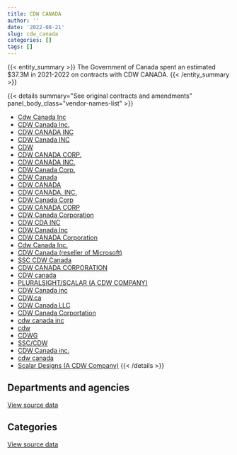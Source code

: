 ```yaml
---
title: CDW CANADA
author: ''
date: '2022-08-21'
slug: cdw_canada
categories: []
tags: []
---
```


<script src="/rmarkdown-libs/htmlwidgets/htmlwidgets.js"></script>
<link href="/rmarkdown-libs/datatables-css/datatables-crosstalk.css" rel="stylesheet" />
<script src="/rmarkdown-libs/datatables-binding/datatables.js"></script>
<script src="/rmarkdown-libs/jquery/jquery-3.6.0.min.js"></script>
<link href="/rmarkdown-libs/dt-core-bootstrap/css/dataTables.bootstrap.min.css" rel="stylesheet" />
<link href="/rmarkdown-libs/dt-core-bootstrap/css/dataTables.bootstrap.extra.css" rel="stylesheet" />
<script src="/rmarkdown-libs/dt-core-bootstrap/js/jquery.dataTables.min.js"></script>
<script src="/rmarkdown-libs/dt-core-bootstrap/js/dataTables.bootstrap.min.js"></script>
<link href="/rmarkdown-libs/crosstalk/css/crosstalk.min.css" rel="stylesheet" />
<script src="/rmarkdown-libs/crosstalk/js/crosstalk.min.js"></script>
<script src="/rmarkdown-libs/htmlwidgets/htmlwidgets.js"></script>
<link href="/rmarkdown-libs/datatables-css/datatables-crosstalk.css" rel="stylesheet" />
<script src="/rmarkdown-libs/datatables-binding/datatables.js"></script>
<script src="/rmarkdown-libs/jquery/jquery-3.6.0.min.js"></script>
<link href="/rmarkdown-libs/dt-core-bootstrap/css/dataTables.bootstrap.min.css" rel="stylesheet" />
<link href="/rmarkdown-libs/dt-core-bootstrap/css/dataTables.bootstrap.extra.css" rel="stylesheet" />
<script src="/rmarkdown-libs/dt-core-bootstrap/js/jquery.dataTables.min.js"></script>
<script src="/rmarkdown-libs/dt-core-bootstrap/js/dataTables.bootstrap.min.js"></script>
<link href="/rmarkdown-libs/crosstalk/css/crosstalk.min.css" rel="stylesheet" />
<script src="/rmarkdown-libs/crosstalk/js/crosstalk.min.js"></script>

{{< entity_summary >}}
The Government of Canada spent an estimated \$37.3M in 2021-2022 on contracts with CDW CANADA.
{{< /entity_summary >}}

{{< details summary="See original contracts and amendments" panel_body_class="vendor-names-list" >}}
- [Cdw Canada Inc](https://search.open.canada.ca/en/ct/?sort=contract_value_f%20desc&page=1&search_text=%22Cdw%20Canada%20Inc%22)
- [CDW Canada Inc.](https://search.open.canada.ca/en/ct/?sort=contract_value_f%20desc&page=1&search_text=%22CDW%20Canada%20Inc.%22)
- [CDW CANADA INC](https://search.open.canada.ca/en/ct/?sort=contract_value_f%20desc&page=1&search_text=%22CDW%20CANADA%20INC%22)
- [CDW Canada INC](https://search.open.canada.ca/en/ct/?sort=contract_value_f%20desc&page=1&search_text=%22CDW%20Canada%20INC%22)
- [CDW](https://search.open.canada.ca/en/ct/?sort=contract_value_f%20desc&page=1&search_text=%22CDW%22)
- [CDW CANADA CORP.](https://search.open.canada.ca/en/ct/?sort=contract_value_f%20desc&page=1&search_text=%22CDW%20CANADA%20CORP.%22)
- [CDW CANADA INC.](https://search.open.canada.ca/en/ct/?sort=contract_value_f%20desc&page=1&search_text=%22CDW%20CANADA%20INC.%22)
- [CDW Canada Corp.](https://search.open.canada.ca/en/ct/?sort=contract_value_f%20desc&page=1&search_text=%22CDW%20Canada%20Corp.%22)
- [CDW Canada](https://search.open.canada.ca/en/ct/?sort=contract_value_f%20desc&page=1&search_text=%22CDW%20Canada%22)
- [CDW CANADA](https://search.open.canada.ca/en/ct/?sort=contract_value_f%20desc&page=1&search_text=%22CDW%20CANADA%22)
- [CDW CANADA, INC.](https://search.open.canada.ca/en/ct/?sort=contract_value_f%20desc&page=1&search_text=%22CDW%20CANADA%2c%20INC.%22)
- [CDW Canada Corp](https://search.open.canada.ca/en/ct/?sort=contract_value_f%20desc&page=1&search_text=%22CDW%20Canada%20Corp%22)
- [CDW CANADA CORP](https://search.open.canada.ca/en/ct/?sort=contract_value_f%20desc&page=1&search_text=%22CDW%20CANADA%20CORP%22)
- [CDW Canada Corporation](https://search.open.canada.ca/en/ct/?sort=contract_value_f%20desc&page=1&search_text=%22CDW%20Canada%20Corporation%22)
- [CDW CDA INC](https://search.open.canada.ca/en/ct/?sort=contract_value_f%20desc&page=1&search_text=%22CDW%20CDA%20INC%22)
- [CDW Canada Inc](https://search.open.canada.ca/en/ct/?sort=contract_value_f%20desc&page=1&search_text=%22CDW%20Canada%20Inc%22)
- [CDW CANADA Corporation](https://search.open.canada.ca/en/ct/?sort=contract_value_f%20desc&page=1&search_text=%22CDW%20CANADA%20Corporation%22)
- [Cdw Canada Inc.](https://search.open.canada.ca/en/ct/?sort=contract_value_f%20desc&page=1&search_text=%22Cdw%20Canada%20Inc.%22)
- [CDW Canada (reseller of Microsoft)](https://search.open.canada.ca/en/ct/?sort=contract_value_f%20desc&page=1&search_text=%22CDW%20Canada%20%28reseller%20of%20Microsoft%29%22)
- [SSC CDW Canada](https://search.open.canada.ca/en/ct/?sort=contract_value_f%20desc&page=1&search_text=%22SSC%20CDW%20Canada%22)
- [CDW CANADA CORPORATION](https://search.open.canada.ca/en/ct/?sort=contract_value_f%20desc&page=1&search_text=%22CDW%20CANADA%20CORPORATION%22)
- [CDW canada](https://search.open.canada.ca/en/ct/?sort=contract_value_f%20desc&page=1&search_text=%22CDW%20canada%22)
- [PLURALSIGHT/SCALAR (A CDW COMPANY)](https://search.open.canada.ca/en/ct/?sort=contract_value_f%20desc&page=1&search_text=%22PLURALSIGHT%2fSCALAR%20%28A%20CDW%20COMPANY%29%22)
- [CDW Canada inc](https://search.open.canada.ca/en/ct/?sort=contract_value_f%20desc&page=1&search_text=%22CDW%20Canada%20inc%22)
- [CDW.ca](https://search.open.canada.ca/en/ct/?sort=contract_value_f%20desc&page=1&search_text=%22CDW.ca%22)
- [CDW Canada LLC](https://search.open.canada.ca/en/ct/?sort=contract_value_f%20desc&page=1&search_text=%22CDW%20Canada%20LLC%22)
- [CDW Canada Corportation](https://search.open.canada.ca/en/ct/?sort=contract_value_f%20desc&page=1&search_text=%22CDW%20Canada%20Corportation%22)
- [cdw canada inc](https://search.open.canada.ca/en/ct/?sort=contract_value_f%20desc&page=1&search_text=%22cdw%20canada%20inc%22)
- [cdw](https://search.open.canada.ca/en/ct/?sort=contract_value_f%20desc&page=1&search_text=%22cdw%22)
- [CDWG](https://search.open.canada.ca/en/ct/?sort=contract_value_f%20desc&page=1&search_text=%22CDWG%22)
- [SSC/CDW](https://search.open.canada.ca/en/ct/?sort=contract_value_f%20desc&page=1&search_text=%22SSC%2fCDW%22)
- [CDW Canada inc.](https://search.open.canada.ca/en/ct/?sort=contract_value_f%20desc&page=1&search_text=%22CDW%20Canada%20inc.%22)
- [cdw canada](https://search.open.canada.ca/en/ct/?sort=contract_value_f%20desc&page=1&search_text=%22cdw%20canada%22)
- [Scalar Designs (A CDW Company)](https://search.open.canada.ca/en/ct/?sort=contract_value_f%20desc&page=1&search_text=%22Scalar%20Designs%20%28A%20CDW%20Company%29%22)
{{< /details >}}

## Departments and agencies

<div id="htmlwidget-1" style="width:100%;height:auto;" class="datatables html-widget"></div>
<script type="application/json" data-for="htmlwidget-1">{"x":{"style":"bootstrap","filter":"none","vertical":false,"data":[["<a href=\"/departments/aafc-aac/\">Agriculture and Agri-Food Canada<\/a>","<a href=\"/departments/aandc-aadnc/\">Crown-Indigenous Relations and Northern Affairs Canada<\/a>","<a href=\"/departments/acoa-apeca/\">Atlantic Canada Opportunities Agency<\/a>","<a href=\"/departments/atssc-scdata/\">Administrative Tribunals Support Service of Canada<\/a>","<a href=\"/departments/cas-satj/\">Courts Administration Service<\/a>","<a href=\"/departments/cbsa-asfc/\">Canada Border Services Agency<\/a>","<a href=\"/departments/ccohs-cchst/\">Canadian Centre for Occupational Health and Safety<\/a>","<a href=\"/departments/ced-dec/\">Canada Economic Development for Quebec Regions<\/a>","<a href=\"/departments/cer-rec/\">Canada Energy Regulator<\/a>","<a href=\"/departments/cfia-acia/\">Canadian Food Inspection Agency<\/a>","<a href=\"/departments/cgc-ccg/\">Canadian Grain Commission<\/a>","<a href=\"/departments/cic/\">Immigration, Refugees and Citizenship Canada<\/a>","<a href=\"/departments/cihr-irsc/\">Canadian Institutes of Health Research<\/a>","<a href=\"/departments/cnsc-ccsn/\">Canadian Nuclear Safety Commission<\/a>","<a href=\"/departments/cra-arc/\">Canada Revenue Agency<\/a>","<a href=\"/departments/crtc/\">Canadian Radio-television and Telecommunications Commission<\/a>","<a href=\"/departments/csa-asc/\">Canadian Space Agency<\/a>","<a href=\"/departments/csc-scc/\">Correctional Service of Canada<\/a>","<a href=\"/departments/csps-efpc/\">Canada School of Public Service<\/a>","<a href=\"/departments/cta-otc/\">Canadian Transportation Agency<\/a>","<a href=\"/departments/dfatd-maecd/\">Global Affairs Canada<\/a>","<a href=\"/departments/dfo-mpo/\">Fisheries and Oceans Canada<\/a>","<a href=\"/departments/dnd-mdn/\">National Defence<\/a>","<a href=\"/departments/ec/\">Environment and Climate Change Canada<\/a>","<a href=\"/departments/elections/\">Elections Canada<\/a>","<a href=\"/departments/esdc-edsc/\">Employment and Social Development Canada<\/a>","<a href=\"/departments/fcac-acfc/\">Financial Consumer Agency of Canada<\/a>","<a href=\"/departments/feddevontario/\">Federal Economic Development Agency for Southern Ontario<\/a>","<a href=\"/departments/fin/\">Department of Finance Canada<\/a>","<a href=\"/departments/fintrac-canafe/\">Financial Transactions and Reports Analysis Centre of Canada<\/a>","<a href=\"/departments/fja-cmf/\">Office of the Commissioner for Federal Judicial Affairs Canada<\/a>","<a href=\"/departments/hc-sc/\">Health Canada<\/a>","<a href=\"/departments/ic/\">Innovation, Science and Economic Development Canada<\/a>","<a href=\"/departments/ijc-cmi/\">International Joint Commission<\/a>","<a href=\"/departments/infc/\">Infrastructure Canada<\/a>","<a href=\"/departments/irb-cisr/\">Immigration and Refugee Board of Canada<\/a>","<a href=\"/departments/isc-sac/\">Indigenous Services Canada<\/a>","<a href=\"/departments/jus/\">Department of Justice Canada<\/a>","<a href=\"/departments/lac-bac/\">Library and Archives Canada<\/a>","<a href=\"/departments/nfb-onf/\">National Film Board<\/a>","<a href=\"/departments/nrc-cnrc/\">National Research Council Canada<\/a>","<a href=\"/departments/nrcan-rncan/\">Natural Resources Canada<\/a>","<a href=\"/departments/nserc-crsng/\">Natural Sciences and Engineering Research Council of Canada<\/a>","<a href=\"/departments/oag-bvg/\">Office of the Auditor General of Canada<\/a>","<a href=\"/departments/oic-ci/\">Office of the Information Commissioner of Canada<\/a>","<a href=\"/departments/opc-cpvp/\">Office of the Privacy Commissioner of Canada<\/a>","<a href=\"/departments/osfi-bsif/\">Office of the Superintendent of Financial Institutions Canada<\/a>","<a href=\"/departments/osgg-bsgg/\">Office of the Secretary to the Governor General<\/a>","<a href=\"/departments/pc/\">Parks Canada<\/a>","<a href=\"/departments/pch/\">Canadian Heritage<\/a>","<a href=\"/departments/pco-bcp/\">Privy Council Office<\/a>","<a href=\"/departments/phac-aspc/\">Public Health Agency of Canada<\/a>","<a href=\"/departments/ppsc-sppc/\">Public Prosecution Service of Canada<\/a>","<a href=\"/departments/ps-sp/\">Public Safety Canada<\/a>","<a href=\"/departments/psc-cfp/\">Public Service Commission of Canada<\/a>","<a href=\"/departments/psic-ispc/\">Office of the Public Sector Integrity Commissioner of Canada<\/a>","<a href=\"/departments/pwgsc-tpsgc/\">Public Services and Procurement Canada<\/a>","<a href=\"/departments/rcmp-grc/\">Royal Canadian Mounted Police<\/a>","<a href=\"/departments/ssc-spc/\">Shared Services Canada<\/a>","<a href=\"/departments/statcan/\">Statistics Canada<\/a>","<a href=\"/departments/tbs-sct/\">Treasury Board of Canada Secretariat<\/a>","<a href=\"/departments/tc/\">Transport Canada<\/a>","<a href=\"/departments/vac-acc/\">Veterans Affairs Canada<\/a>","<a href=\"/departments/wd-deo/\">Western Economic Diversification Canada<\/a>"],[387503.44,223503.13,158518.88,null,11119.2,67668.51,null,null,10052.25,45606.54,12375.87,null,null,null,10448564.61,null,37531.3,null,30711.7,27511.73,435851.07,1474665.6,2619957.37,2381598.38,111977.56,144247.18,23594.4,null,null,null,null,55136.89,56509.96,11011.39,22341.59,null,188004.56,61548.28,91873.45,null,null,1124207.15,41873.35,97938.93,88089.4,null,null,10838.14,346187.28,null,188943.77,12696.86,null,3414.14,null,null,238311.81,419239.56,4315412.75,214086.98,141795.16,52146.74,194117.27,null],[394051.7,168013.94,145833.28,null,21144.56,1869360.62,null,null,null,17920.16,489.04,42950.1,null,null,3993620.33,null,1814.32,61348.98,44851.75,41931.68,379943.93,761989.57,4233256.79,142791.25,61814.88,664357.94,16485.13,null,10492.67,393.36,null,3078204.26,146354.4,70583.73,null,600214.94,null,3055633.98,103213.39,11354.93,33820.9,687497.24,null,169622.46,45326.92,18103.73,null,19062.23,293449.29,null,7183.37,754.94,null,3423.49,null,null,2745663.15,394240.46,10213427.82,10379.05,25956.1,210507.93,101027.01,null],[1949407.9,70641.17,null,null,3794.54,674390.17,8135.81,389.63,null,null,10010.96,247123.26,null,13763.28,3087102.36,18507.64,213820.15,1893851.38,28936.93,24742.63,1514912.17,411230.81,10170614.62,73096.29,127506.24,2525391.87,70369.75,null,37170.19,1046.34,18989.24,452769.4,355744.91,108907.79,null,553451.06,190176.56,70312.05,112392.64,20339.42,12461.29,344062.58,null,647234.56,40335.91,24845.83,22776.87,33812.71,273166.16,23230.7,204515.98,17363.52,71816.48,null,null,49581.41,1626320.28,747799.71,8061019.39,null,26417.34,5356.66,220469.34,22867.88],[1306942.84,8521.59,121302,130135.04,33537.45,2073331.93,34677.7,228770.6,null,null,null,635143.44,99108.68,23949.34,1158790.46,null,204105.38,1601938.56,null,152.86,696347.96,712469.25,2450638.92,39510.78,80116.66,1429759.05,367799.8,10937.63,200497.34,null,null,388246.28,243018.37,157921.41,19155.82,54144.88,359445.52,982385.97,162658.02,12155.17,49952.99,28240.79,null,482408.29,16388.09,4598.13,85554.86,30425.59,1253596.1,null,40827.02,3295.05,48776.77,4589.48,284828.37,4748.43,10250953.88,468237.69,8057272.01,null,13263.02,57072.44,63830.73,3702.42]],"container":"<table class=\"table table-striped table-hover row-border order-column display\">\n  <thead>\n    <tr>\n      <th>Department<\/th>\n      <th>2018-2019<\/th>\n      <th>2019-2020<\/th>\n      <th>2020-2021<\/th>\n      <th>2021-2022<\/th>\n    <\/tr>\n  <\/thead>\n<\/table>","options":{"order":[[4,"desc"]],"pageLength":10,"autoWidth":true,"columnDefs":[{"targets":1,"render":"function(data, type, row, meta) {\n    return type !== 'display' ? data : DTWidget.formatCurrency(data, \"$\", 2, 3, \",\", \".\", true, null);\n  }"},{"targets":2,"render":"function(data, type, row, meta) {\n    return type !== 'display' ? data : DTWidget.formatCurrency(data, \"$\", 2, 3, \",\", \".\", true, null);\n  }"},{"targets":3,"render":"function(data, type, row, meta) {\n    return type !== 'display' ? data : DTWidget.formatCurrency(data, \"$\", 2, 3, \",\", \".\", true, null);\n  }"},{"targets":4,"render":"function(data, type, row, meta) {\n    return type !== 'display' ? data : DTWidget.formatCurrency(data, \"$\", 2, 3, \",\", \".\", true, null);\n  }"},{"width":"16%","targets":[1,2,3,4]},{"className":"dt-right","targets":[1,2,3,4]}],"orderClasses":false}},"evals":["options.columnDefs.0.render","options.columnDefs.1.render","options.columnDefs.2.render","options.columnDefs.3.render"],"jsHooks":[]}</script>
<p class="text-right">
<a href="https://github.com/GoC-Spending/contracts-data/tree/main/data/out/vendors/cdw_canada/summary_by_fiscal_year_by_department.csv" class="source-data-link btn btn-link">View source data</a>
</p>

## Categories

<div id="htmlwidget-2" style="width:100%;height:auto;" class="datatables html-widget"></div>
<script type="application/json" data-for="htmlwidget-2">{"x":{"style":"bootstrap","filter":"none","vertical":false,"data":[["<a href=\"/categories/1_facilities_and_construction/\">Facilities and construction<\/a>","<a href=\"/categories/10_office_management/\">Office management<\/a>","<a href=\"/categories/11_defence/\">Defence<\/a>","<a href=\"/categories/3_information_technology/\">Information technology<\/a>","<a href=\"/categories/4_medical/\">Medical<\/a>","<a href=\"/categories/5_transportation_and_logistics/\">Transportation and logistics<\/a>","<a href=\"/categories/6_industrial_products_and_services/\">Industrial products and services<\/a>","<a href=\"/categories/9_human_capital/\">Human capital<\/a>"],[149681.47,383594.5,2114066.48,23840783.27,null,null,140158.38,null],[35698.42,69703.27,4201564.37,30633274.15,21322.82,null,99985.17,58313.5],[29580.43,140741.99,10133323.61,26971470.15,null,null,11813.47,247564.08],[16890.45,11560.5,2439078.42,34773944.66,null,14992.54,23712.26,null]],"container":"<table class=\"table table-striped table-hover row-border order-column display\">\n  <thead>\n    <tr>\n      <th>Category<\/th>\n      <th>2018-2019<\/th>\n      <th>2019-2020<\/th>\n      <th>2020-2021<\/th>\n      <th>2021-2022<\/th>\n    <\/tr>\n  <\/thead>\n<\/table>","options":{"order":[[4,"desc"]],"dom":"t","pageLength":30,"autoWidth":true,"columnDefs":[{"targets":1,"render":"function(data, type, row, meta) {\n    return type !== 'display' ? data : DTWidget.formatCurrency(data, \"$\", 2, 3, \",\", \".\", true, null);\n  }"},{"targets":2,"render":"function(data, type, row, meta) {\n    return type !== 'display' ? data : DTWidget.formatCurrency(data, \"$\", 2, 3, \",\", \".\", true, null);\n  }"},{"targets":3,"render":"function(data, type, row, meta) {\n    return type !== 'display' ? data : DTWidget.formatCurrency(data, \"$\", 2, 3, \",\", \".\", true, null);\n  }"},{"targets":4,"render":"function(data, type, row, meta) {\n    return type !== 'display' ? data : DTWidget.formatCurrency(data, \"$\", 2, 3, \",\", \".\", true, null);\n  }"},{"width":"16%","targets":[1,2,3,4]},{"className":"dt-right","targets":[1,2,3,4]}],"orderClasses":false,"lengthMenu":[10,25,30,50,100]}},"evals":["options.columnDefs.0.render","options.columnDefs.1.render","options.columnDefs.2.render","options.columnDefs.3.render"],"jsHooks":[]}</script>
<p class="text-right">
<a href="https://github.com/GoC-Spending/contracts-data/tree/main/data/out/vendors/cdw_canada/summary_by_fiscal_year_by_category.csv" class="source-data-link btn btn-link">View source data</a>
</p>
